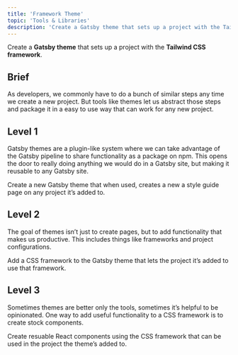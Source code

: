 ```yaml
---
title: 'Framework Theme'
topic: 'Tools & Libraries'
description: 'Create a Gatsby theme that sets up a project with the Tailwind CSS framework.'
---
```

Create a <strong className="color-blue">Gatsby theme</strong> that sets up a project with the <strong className="color-purple">Tailwind CSS framework</strong>.

## Brief

As developers, we commonly have to do a bunch of similar steps any time we create a new project. But tools like themes let us abstract those steps and package it in a easy to use way that can work for any new project.

## Level 1

Gatsby themes are a plugin-like system where we can take advantage of the Gatsby pipeline to share functionality as a package on npm. This opens the door to really doing anything we would do in a Gatsby site, but making it reusable to any Gatsby site.

Create a new Gatsby theme that when used, creates a new a style guide page on any project it’s added to.

## Level 2

The goal of themes isn’t just to create pages, but to add functionality that makes us productive. This includes things like frameworks and project configurations.

Add a CSS framework to the Gatsby theme that lets the project it’s added to use that framework.

## Level 3

Sometimes themes are better only the tools, sometimes it’s helpful to be opinionated. One way to add useful functionality to a CSS framework is to create stock components.

Create resuable React components using the CSS framework that can be used in the project the theme’s added to.


